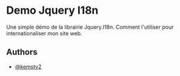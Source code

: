 
# Demo Jquery I18n

Une simple démo de la librairie Jquery.I18n. 
Comment l'utiliser pour internationaliser mon site web.


## Authors

- [@kemsty2](https://www.github.com/kemsty2)

  